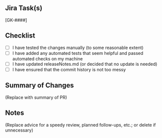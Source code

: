 ## Jira Task(s)
[GK-####]

## Checklist
 - [ ] I have tested the changes manually (to some reasonable extent)
 - [ ] I have added any automated tests that seem helpful and passed automated checks on my machine
 - [ ] I have updated releaseNotes.md (or decided that no update is needed)
 - [ ] I have ensured that the commit history is not too messy

## Summary of Changes
(Replace with summary of PR)

## Notes
(Replace advice for a speedy review, planned follow-ups, etc.; or delete if unnecessary)